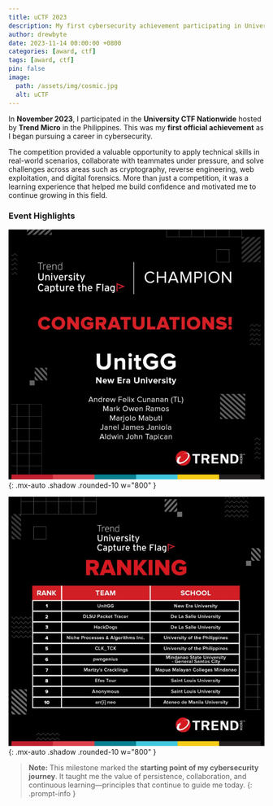 ```yaml
---
title: uCTF 2023
description: My first cybersecurity achievement participating in University CTF 2023.
author: drewbyte
date: 2023-11-14 00:00:00 +0800
categories: [award, ctf]
tags: [award, ctf]
pin: false
image:
  path: /assets/img/cosmic.jpg
  alt: uCTF
---
```


In **November 2023**, I participated in the **University CTF Nationwide** hosted by **Trend Micro** in the Philippines. This was my **first official achievement** as I began pursuing a career in cybersecurity.  

The competition provided a valuable opportunity to apply technical skills in real-world scenarios, collaborate with teammates under pressure, and solve challenges across areas such as cryptography, reverse engineering, web exploitation, and digital forensics. More than just a competition, it was a learning experience that helped me build confidence and motivated me to continue growing in this field.  

### Event Highlights

![Team working on challenges](/assets/img/uctf1.jfif){: .mx-auto .shadow .rounded-10 w="800" }

![Victory moment](/assets/img/uctf2.jfif){: .mx-auto .shadow .rounded-10 w="800" }

> **Note:** This milestone marked the **starting point of my cybersecurity journey**. It taught me the value of persistence, collaboration, and continuous learning—principles that continue to guide me today.
{: .prompt-info }
